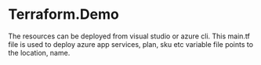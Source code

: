 # Terraform.Demo
The resources can be deployed from visual studio or azure cli.
This main.tf file is used to deploy azure app services, plan, sku etc
variable file points to the location, name.
